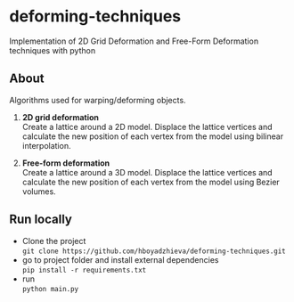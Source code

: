 # deforming-techniques
Implementation of 2D Grid Deformation and Free-Form Deformation techniques with python

## About
Algorithms used for warping/deforming objects.

1. **2D grid deformation**  
Create a lattice around a 2D model. Displace the lattice vertices and calculate the new position of each vertex from the model using bilinear interpolation.

2. **Free-form deformation**  
Create a lattice around a 3D model. Displace the lattice vertices and calculate the new position of each vertex from the model using Bezier volumes.

## Run locally
- Clone the project  
`git clone https://github.com/hboyadzhieva/deforming-techniques.git`
- go to project folder and install external dependencies  
`pip install -r requirements.txt`
- run  
`python main.py`
